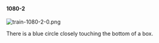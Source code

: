 #### 1080-2
![train-1080-2-0.png](https://github.com/lil-lab/nlvr/raw/master/nlvr/train/images/3/train-1080-2-0.png "train-1080-2-0.png")

There is a blue circle closely touching the bottom of a box.